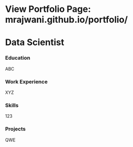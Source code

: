 # View Portfolio Page: mrajwani.github.io/portfolio/

# Data Scientist

### Education
ABC


### Work Experience
XYZ


### Skills
123

### Projects
QWE

